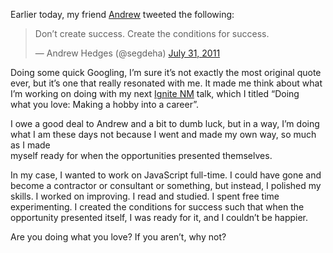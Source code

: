 Earlier today, my friend [Andrew][1] tweeted the following:

> Don’t create success. Create the conditions for success.
> 
> — Andrew Hedges (@segdeha) [July 31, 2011][2]



Doing some quick Googling, I’m sure it’s not exactly the most original quote  
ever, but it’s one that really resonated with me. It made me think about what  
I’m working on doing with my next [Ignite NM][3] talk, which I titled “Doing  
what you love: Making a hobby into a career”.

I owe a good deal to Andrew and a bit to dumb luck, but in a way, I’m doing  
what I am these days not because I went and made my own way, so much as I made  
myself ready for when the opportunities presented themselves.

In my case, I wanted to work on JavaScript full-time. I could have gone and  
become a contractor or consultant or something, but instead, I polished my  
skills. I worked on improving. I read and studied. I spent free time  
experimenting. I created the conditions for success such that when the  
opportunity presented itself, I was ready for it, and I couldn’t be happier.

Are you doing what you love? If you aren’t, why not?

 [1]: http://twitter.com/segdeha
 [2]: https://twitter.com/segdeha/status/97770601162354688
 [3]: http://ignite-nm.com/